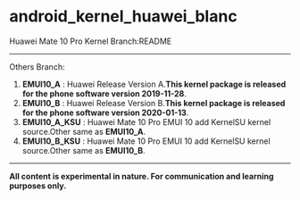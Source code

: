 # android_kernel_huawei_blanc
 Huawei Mate 10 Pro Kernel
 Branch:README  
 ***
 Others Branch:  
 1. **EMUI10_A** : Huawei Release Version A.**This kernel package is released for the phone software version 2019-11-28**.  
 2. **EMUI10_B** : Huawei Release Version B.**This kernel package is released for the phone software version 2020-01-13**.  
 3. **EMUI10_A_KSU** : Huawei Mate 10 Pro EMUI 10 add KernelSU kernel source.Other same as **EMUI10_A**.
 4. **EMUI10_B_KSU** : Huawei Mate 10 Pro EMUI 10 add KernelSU kernel source.Other same as **EMUI10_B**.
  
***
**All content is experimental in nature. For communication and learning purposes only.**  